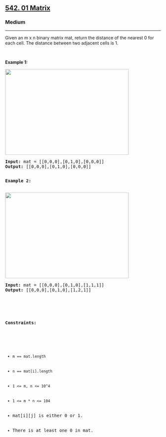 <h2><a href="https://leetcode.com/problems/01-matrix/description/">542. 01 Matrix
</a></h2><h3>Medium</h3><hr><div><p>Given an m x n binary matrix mat, return the distance of the nearest 0 for each cell.
The distance between two adjacent cells is 1.

<p>&nbsp;</p>
<p><strong>Example 1:</strong></p>
<img alt="" src="https://assets.leetcode.com/uploads/2021/04/24/01-1-grid.jpg" style="width: 400px; height: 277px;">
<pre><strong>Input:</strong> mat = [[0,0,0],[0,1,0],[0,0,0]]
<strong>Output:</strong> [[0,0,0],[0,1,0],[0,0,0]]


<p><strong>Example 2:</strong></p>
<img alt="" src="https://assets.leetcode.com/uploads/2021/04/24/01-2-grid.jpg" style="width: 400px; height: 277px;">
<pre><strong>Input:</strong> mat = [[0,0,0],[0,1,0],[1,1,1]]
<strong>Output:</strong> [[0,0,0],[0,1,0],[1,2,1]]


<p>&nbsp;</p>
<p><strong>Constraints:</strong></p>

<ul>
	<li><code>m == mat.length</code></li>
	<li><code>n == mat[i].length</code></li>
    <li><code>1 <= m, n <= 10^4</code></li>
    <li><code>1 <= m * n <= 104</code></li>
    <li>mat[i][j] is either 0 or 1.</li>
    <li>There is at least one 0 in mat.</li>
</ul>
</div>